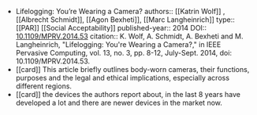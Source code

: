 - Lifelogging: You’re Wearing a Camera?
  authors:: [[Katrin Wolf]] , [[Albrecht Schmidt]], [[Agon Bexheti]], [[Marc Langheinrich]]
  type:: [[PAR]] [[Social Acceptability]] 
  published-year:: 2014
  DOI:: [10.1109/MPRV.2014.53](https://doi.org/10.1109/MPRV.2014.53)
  citation:: K. Wolf, A. Schmidt, A. Bexheti and M. Langheinrich, "Lifelogging: You're Wearing a Camera?," in IEEE Pervasive Computing, vol. 13, no. 3, pp. 8-12, July-Sept. 2014, doi: 10.1109/MPRV.2014.53.
- [[card]] This article briefly outlines body-worn cameras, their functions, purposes and the legal and ethical implications, especially across different regions.
- [[card]] the devices the authors report about, in the last 8 years have developed a lot and there are newer devices in the market now.